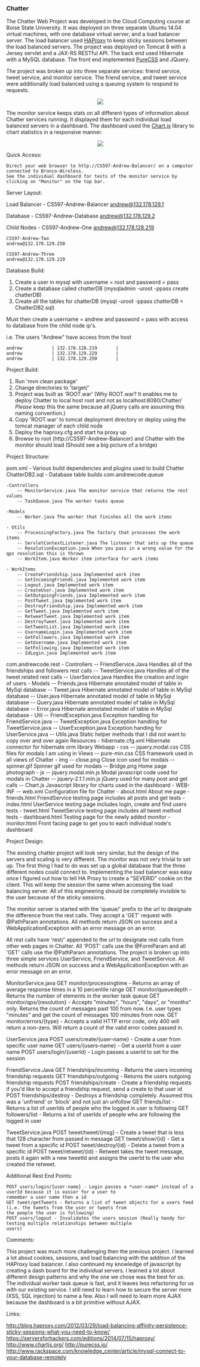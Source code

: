 ### Chatter
The Chatter Web Project was developed in the Cloud Computing course at Boise State University.
It was deployed on three separate Ubuntu 14.04 virtual machines, with one database virtual server, 
and a load balancer server. The load balancer used <a href="http://www.haproxy.org/">HAProxy</a> to 
keep sticky sessions between the load balanced servers. The project was deployed on Tomcat 8 with a
Jersey servlet and a JAX-RS RESTful API. The back end used Hibernate with a MySQL database. The front
end implemented <a href="http://purecss.io/">PureCSS</a> and JQuery.</p>

The project was broken up into three separate services: friend service, tweet service, and monitor 
service. The friend service, and tweet service were additionally load balanced using a queuing system
to respond to requests.

<center><img src="http://andrewcode.com/img/chatterHome.png"></center>

The monitor service keeps stats on all different types of information about Chatter services running.
It displayed them for each individual load balanced servers in a dashboard. The dashboard used the
<a href="http://www.chartjs.org/">Chart.js</a> library to chart statistics in a responsive manner.

<center><img src="http://andrewcode.com/img/chatterDashboard.png"></center>

Quick Access:

	Direct your web browser to http://CS597-Andrew-Balancer/ on a computer connected to Bronco-Wireless.
	See the individual dashboard for tests of the monitor service by clicking on "Monitor" on the top bar.

Server Layout:

Load Balancer - 
	CS597-Andrew-Balancer
	andrew@132.178.129.1

Database - 
	CS597-Andrew-Database
	andrew@132.178.129.2

Child Nodes - 
	CS597-Andrew-One
	andrew@132.178.128.219

	CS597-Andrew-Two
	andrew@132.178.129.250

	CS597-Andrew-Three
	andrew@132.178.129.229

Database Build:

1. Create a user in mysql with username = root and password = pass
2. Create a database called chatterDB
(mysqladmin -uroot -ppass create chatterDB)
3. Create all the tables for chatterDB
(mysql -uroot -ppass chatterDB < ChatterDB2.sql)

Must then create a username = andrew and password = pass 
with access to database from the child node ip's. 

i.e. The users "Andrew" have access from the host

	andrew           | 132.178.128.219       |
	andrew           | 132.178.129.229       |
	andrew           | 132.178.129.250       |

Project Build:

1. Run 'mvn clean package'
2. Change directories to 'target/'
3. Project was built as 'ROOT.war'
(Why ROOT.war? It enables me to deploy Chatter to local host root and not as localhost:8080/Chatter/
*Please* keep this the same because all jQuery calls are assuming this naming convention.)
4. Copy 'ROOT.war' to tomcat deployment directory or deploy using the tomcat manager of each child node
5. Deploy the haproxy.cfg and start ha proxy up
6. Browse to root (http://CS597-Andrew-Balancer) and Chatter with the monitor should load (Should see a big picture of a bridge)

Project Structure:

pom.xml - Various build dependencies and plugins used to build Chatter
ChatterDB2.sql - Database table builds
com.andrewcode.queue

	-Controllers
		-- MonitorService.java The monitor service that returns the rest values
		-- TaskQueue.java The worker tasks queue

	-Models
		-- Worker.java The worker that finishes all the work items

	- Utils
		-- ProcessingFactory.java The factory that processes the work items
		-- ServletContextListener.java The listener that sets up the queue
		-- ResolutionException.java When you pass in a wrong value for the qps resolution this is thrown
		-- WorkItem.java Worker item interface for work items

	- WorkItems
		-- CreateFriendship.java Implemented work item 
		-- GetIncomingFriends.java Implemented work item 
		-- Logout.java Implemented work item 
		-- CreateUser.java Implemented work item 
		-- GetOutgoingFriends.java Implemented work item 
		-- PostTweet.java Implemented work item 
		-- DestroyFriendship.java Implemented work item 
		-- GetTweet.java Implemented work item 
		-- RetweetTweet.java Implemented work item 
		-- DestroyTweet.java Implemented work item 
		-- GetTweetList.java Implemented work item 
		-- UsernameLogin.java Implemented work item 
		-- GetFollowers.java Implemented work item 
		-- GetUsername.java Implemented work item 
		-- GetFollowing.java Implemented work item 
		-- IdLogin.java Implemented work item 

com.andrewcode.rest
    - Controllers
        -- FriendService.Java Handles all of the friendships and followers rest calls
        -- TweetService.java Handles all of the tweet related rest calls
        -- UserService.java Handles the creation and login of users
    - Models
        -- Friends.java Hibernate annotated model of table in MySql database
        -- Tweet.java Hibernate annotated model of table in MySql database
        -- User.java Hibernate annotated model of table in MySql database
        -- Query.java Hibernate annotated model of table in MySql database
        -- Error.java Hibernate annotated model of table in MySql database
    - Util
        -- FriendException.java Exception handling for FriendService.java
        -- TweetException.java Exception handling for TweetService.java
        -- UserException.java Exception handing for UserService.java
        -- Utils.java Static helper methods that I did not want to copy over and over again
Resources
    - hibernate.cfg.xml Hibernate connector for hibernate orm library
Webapp
    - css
        -- jquery.modal.css CSS files for modals I am using in Views
        -- pure-min.css CSS framework used in all views of Chatter
    - img
        -- close.png Close icon used for modals
        -- spinner.gif Spinner gif used for modals
        -- Bridge.png Home page photograph
    - js
        -- jquery.modal.min.js Modal javascript code used for modals in Chatter
        -- jquery-2.1.1.min.js jQuery used for many post and get calls
        -- Chart.js Javascript library for charts used in the dashboard
    - WEB-INF
        -- web.xml Configuration file for Chatter
    - about.html About me page
    - friends.html FriendService testing page includes all posts and get tests
    - index.html UserService testing page includes login, create and find users tests
    - tweet.html TweetService testing page includes all tweet method tests
    - dashboard.html Testing page for the newly added monitor
    - monitor.html Front facing page to get you to each individual node's dashboard

Project Design:

The existing chatter project will look very similar, but the design of the servers and scaling is very different. The
monitor was not very trivial to set up. The first thing I had to do was set up a global database that the three 
different nodes could connect to. Implementing the load balancer was easy once I figured out how to tell HA Proxy
to create a "SEVERID" cookie on the client. This will keep the session the same when accessing the load balancing 
server. All of this engineering should be completely invisible to the user because of the sticky sessions. 

The monitor server is started with the 'queue/' prefix to the url to designate the difference from the rest calls.
They accept a 'GET' request with @PathParam annotations. All methods return JSON on success and a WebApplicationException with an error message on an error.

All rest calls have 'rest/' appended to the url to designate rest calls from other web pages in Chatter. All 'POST'
calls use the @FormParam and all 'GET' calls use the @PathParam annotations. The project is broken up into three simple
services UserService, FriendService, and TweetService. All methods return JSON on success and a WebApplicationException
with an error message on an error.

MonitorService.java
	GET monitor/processingtime - Returns an array of average response times in a 10 percentile range
	GET monitor/queuedepth - Returns the number of elements in the worker task queue
	GET monitor/qps/{resolution} - Accepts "minutes", "hours", "days", or "months" only. Returns the count of messages
	past 100 <resolution> from now. I.e. user types "minutes" and get the count of messages 100 minutes from now.
	GET monitor/errors/{type} - Accepts a valid HTTP error code, only 400 will return a non-zero. Will return a count
	of the valid error codes passed in. 

UserService.java
    POST users/create/{user-name} - Create a user from specific user name
    GET users/{users-name} - Get a userId from a user name
    POST users/login/{userId} - Login passes a userId to set for the session

FriendService.Java
    GET friendships/incoming - Returns the users incoming friendship requests
    GET friendships/outgoing - Returns the users outgoing friendship requests
    POST friendships/create - Create a friendship requests if you'd like to accept a friendship request, send a create
    to that user id
    POST friendships/destroy - Destroys a friendship completely. Assumed this was a 'unfriend' or 'block' and not just
    an unfollow
    GET friends/list - Returns a list of userIds of people who the logged in user is following
    GET followers/list - Returns a list of userIds of people who are following the logged in user

TweetService.java
    POST tweet/tweet/{msg} - Create a tweet that is less that 128 character from passed in message
    GET tweet/show/{id} - Get a tweet from a specific id
    POST tweet/destroy/{id} - Delete a tweet from a specific id
    POST tweet/retweet/{id} - Retweet takes the tweet message, posts it again with a new tweetId and assigns the userId
    to the user who created the retweet.

Additional Rest End Points:

    POST users/login/{user-name} - Login passes a *user-name* instead of a userId because it is easier for a user to
    remember a user name then a id
    GET tweet/getTweets - Returns a list of tweet objects for a users feed (i.e. the tweets from the user or tweets from
    the people the user is following)
    POST users/logout - Invalidates the users session (Really handy for testing multiple relationships between multiple
    users)

Comments:

This project was much more challenging then the previous project. I learned a lot about cookies, sessions, and load 
balancing with the addition of the HAProxy load balancer. I also continued my knowledge of javascript by creating a 
dash board for the individual servers. I learned a lot about different design patterns and why the one we chose was
the best for us. The individual worker task queue is fast, and it leaves less refactoring for us with our existing
service. I still need to learn how to secure the server more (XSS, SQL injection) to name a few. Also I will need to 
learn more AJAX because the dashboard is a bit primitive without AJAX.

Links:

http://blog.haproxy.com/2012/03/29/load-balancing-affinity-persistence-sticky-sessions-what-you-need-to-know/
https://serversforhackers.com/editions/2014/07/15/haproxy/
http://www.chartjs.org/
http://purecss.io/
http://www.rackspace.com/knowledge_center/article/mysql-connect-to-your-database-remotely
